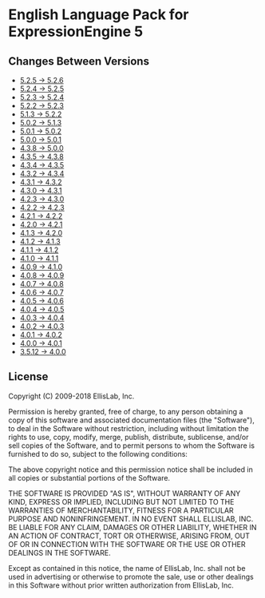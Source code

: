 English Language Pack for ExpressionEngine 5
============================================

Changes Between Versions
------------------------

- [5.2.5 → 5.2.6](https://github.com/EllisLab/EE-Language-English/compare/5.2.5...5.2.6)
- [5.2.4 → 5.2.5](https://github.com/EllisLab/EE-Language-English/compare/5.2.4...5.2.5)
- [5.2.3 → 5.2.4](https://github.com/EllisLab/EE-Language-English/compare/5.2.3...5.2.4)
- [5.2.2 → 5.2.3](https://github.com/EllisLab/EE-Language-English/compare/5.2.2...5.2.3)
- [5.1.3 → 5.2.2](https://github.com/EllisLab/EE-Language-English/compare/5.1.3...5.2.2)
- [5.0.2 → 5.1.3](https://github.com/EllisLab/EE-Language-English/compare/5.0.2...5.1.3)
- [5.0.1 → 5.0.2](https://github.com/EllisLab/EE-Language-English/compare/5.0.1...5.0.2)
- [5.0.0 → 5.0.1](https://github.com/EllisLab/EE-Language-English/compare/5.0.0...5.0.1)
- [4.3.8 → 5.0.0](https://github.com/EllisLab/EE-Language-English/compare/4.3.8...5.0.0)
- [4.3.5 → 4.3.8](https://github.com/EllisLab/EE-Language-English/compare/4.3.5...4.3.8)
- [4.3.4 → 4.3.5](https://github.com/EllisLab/EE-Language-English/compare/4.3.4...4.3.5)
- [4.3.2 → 4.3.4](https://github.com/EllisLab/EE-Language-English/compare/4.3.2...4.3.4)
- [4.3.1 → 4.3.2](https://github.com/EllisLab/EE-Language-English/compare/4.3.1...4.3.2)
- [4.3.0 → 4.3.1](https://github.com/EllisLab/EE-Language-English/compare/4.3.0...4.3.1)
- [4.2.3 → 4.3.0](https://github.com/EllisLab/EE-Language-English/compare/4.2.3...4.3.0)
- [4.2.2 → 4.2.3](https://github.com/EllisLab/EE-Language-English/compare/4.2.2...4.2.3)
- [4.2.1 → 4.2.2](https://github.com/EllisLab/EE-Language-English/compare/4.2.1...4.2.2)
- [4.2.0 → 4.2.1](https://github.com/EllisLab/EE-Language-English/compare/4.2.0...4.2.1)
- [4.1.3 → 4.2.0](https://github.com/EllisLab/EE-Language-English/compare/4.1.3...4.2.0)
- [4.1.2 → 4.1.3](https://github.com/EllisLab/EE-Language-English/compare/4.1.1...4.1.2)
- [4.1.1 → 4.1.2](https://github.com/EllisLab/EE-Language-English/compare/4.1.1...4.1.2)
- [4.1.0 → 4.1.1](https://github.com/EllisLab/EE-Language-English/compare/4.1.0...4.1.1)
- [4.0.9 → 4.1.0](https://github.com/EllisLab/EE-Language-English/compare/4.0.9...4.1.0)
- [4.0.8 → 4.0.9](https://github.com/EllisLab/EE-Language-English/compare/4.0.8...4.0.9)
- [4.0.7 → 4.0.8](https://github.com/EllisLab/EE-Language-English/compare/4.0.7...4.0.8)
- [4.0.6 → 4.0.7](https://github.com/EllisLab/EE-Language-English/compare/4.0.6...4.0.7)
- [4.0.5 → 4.0.6](https://github.com/EllisLab/EE-Language-English/compare/4.0.5...4.0.6)
- [4.0.4 → 4.0.5](https://github.com/EllisLab/EE-Language-English/compare/4.0.4...4.0.5)
- [4.0.3 → 4.0.4](https://github.com/EllisLab/EE-Language-English/compare/4.0.3...4.0.4)
- [4.0.2 → 4.0.3](https://github.com/EllisLab/EE-Language-English/compare/4.0.2...4.0.3)
- [4.0.1 → 4.0.2](https://github.com/EllisLab/EE-Language-English/compare/4.0.1...4.0.2)
- [4.0.0 → 4.0.1](https://github.com/EllisLab/EE-Language-English/compare/4.0...4.0.1)
- [3.5.12 → 4.0.0](https://github.com/EllisLab/EE-Language-English/compare/3.5.12...4.0)


License
-------

Copyright (C) 2009-2018 EllisLab, Inc.

Permission is hereby granted, free of charge, to any person obtaining a copy
of this software and associated documentation files (the "Software"), to deal
in the Software without restriction, including without limitation the rights
to use, copy, modify, merge, publish, distribute, sublicense, and/or sell
copies of the Software, and to permit persons to whom the Software is
furnished to do so, subject to the following conditions:

The above copyright notice and this permission notice shall be included in
all copies or substantial portions of the Software.

THE SOFTWARE IS PROVIDED "AS IS", WITHOUT WARRANTY OF ANY KIND, EXPRESS OR
IMPLIED, INCLUDING BUT NOT LIMITED TO THE WARRANTIES OF MERCHANTABILITY,
FITNESS FOR A PARTICULAR PURPOSE AND NONINFRINGEMENT. IN NO EVENT SHALL
ELLISLAB, INC. BE LIABLE FOR ANY CLAIM, DAMAGES OR OTHER LIABILITY, WHETHER
IN AN ACTION OF CONTRACT, TORT OR OTHERWISE, ARISING FROM, OUT OF OR IN
CONNECTION WITH THE SOFTWARE OR THE USE OR OTHER DEALINGS IN THE SOFTWARE.

Except as contained in this notice, the name of EllisLab, Inc. shall not be
used in advertising or otherwise to promote the sale, use or other dealings
in this Software without prior written authorization from EllisLab, Inc.
